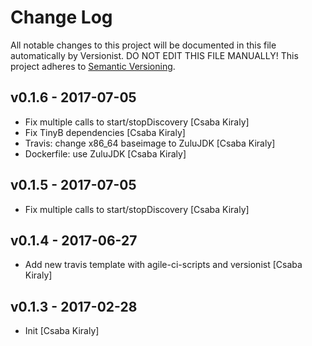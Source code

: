 # Change Log

All notable changes to this project will be documented in this file
automatically by Versionist. DO NOT EDIT THIS FILE MANUALLY!
This project adheres to [Semantic Versioning](http://semver.org/).

## v0.1.6 - 2017-07-05

* Fix multiple calls to start/stopDiscovery [Csaba Kiraly]
* Fix TinyB dependencies [Csaba Kiraly]
* Travis: change x86_64 baseimage to ZuluJDK [Csaba Kiraly]
* Dockerfile: use ZuluJDK [Csaba Kiraly]

## v0.1.5 - 2017-07-05

* Fix multiple calls to start/stopDiscovery [Csaba Kiraly]

## v0.1.4 - 2017-06-27

* Add new travis template with agile-ci-scripts and versionist [Csaba Kiraly]

## v0.1.3 - 2017-02-28

* Init [Csaba Kiraly]
